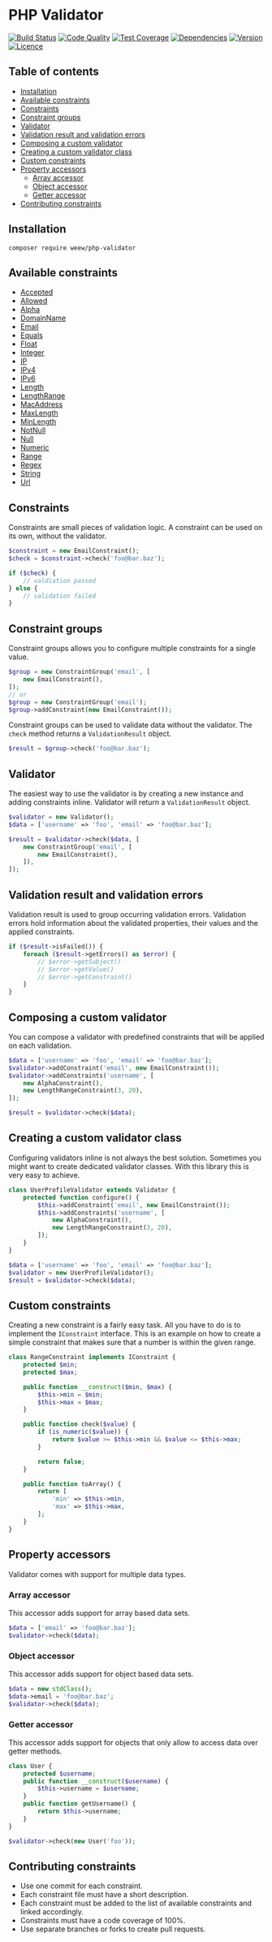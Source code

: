# PHP Validator

[![Build Status](https://img.shields.io/travis/weew/php-validator.svg)](https://travis-ci.org/weew/php-validator)
[![Code Quality](https://img.shields.io/scrutinizer/g/weew/php-validator.svg)](https://scrutinizer-ci.com/g/weew/php-validator)
[![Test Coverage](https://img.shields.io/coveralls/weew/php-validator.svg)](https://coveralls.io/github/weew/php-validator)
[![Dependencies](https://img.shields.io/versioneye/d/php/weew:php-validator.svg)](https://versioneye.com/php/weew:php-validator)
[![Version](https://img.shields.io/packagist/v/weew/php-validator.svg)](https://packagist.org/packages/weew/php-validator)
[![Licence](https://img.shields.io/packagist/l/weew/php-validator.svg)](https://packagist.org/packages/weew/php-validator)

## Table of contents

- [Installation](#installation)
- [Available constraints](#available-constraints)
- [Constraints](#constraints)
- [Constraint groups](#constraint-groups)
- [Validator](#validator)
- [Validation result and validation errors](#validation-result-and-validation-errors)
- [Composing a custom validator](#composing-a-custom-validator)
- [Creating a custom validator class](#creating-a-custom-validator-class)
- [Custom constraints](#custom-constraints)
- [Property accessors](#property-accessors)
    - [Array accessor](#array-accessor)
    - [Object accessor](#object-accessor)
    - [Getter accessor](#getter-accessor)
- [Contributing constraints](#contributing-constraints)

## Installation

`composer require weew/php-validator`

## Available constraints

- [Accepted](https://github.com/weew/php-validator/blob/master/src/Weew/Validator/Constraints/AcceptedConstraint.php)
- [Allowed](https://github.com/weew/php-validator/blob/master/src/Weew/Validator/Constraints/AllowedConstraint.php)
- [Alpha](https://github.com/weew/php-validator/blob/master/src/Weew/Validator/Constraints/AlphaConstraint.php)
- [DomainName](https://github.com/weew/php-validator/blob/master/src/Weew/Validator/Constraints/DomainNameConstraint.php)
- [Email](https://github.com/weew/php-validator/blob/master/src/Weew/Validator/Constraints/EmailConstraint.php)
- [Equals](https://github.com/weew/php-validator/blob/master/src/Weew/Validator/Constraints/EqualsConstraint.php)
- [Float](https://github.com/weew/php-validator/blob/master/src/Weew/Validator/Constraints/FloatConstraint.php)
- [Integer](https://github.com/weew/php-validator/blob/master/src/Weew/Validator/Constraints/IntegerConstraint.php)
- [IP](https://github.com/weew/php-validator/blob/master/src/Weew/Validator/Constraints/IPConstraint.php)
- [IPv4](https://github.com/weew/php-validator/blob/master/src/Weew/Validator/Constraints/IPv4Constraint.php)
- [IPv6](https://github.com/weew/php-validator/blob/master/src/Weew/Validator/Constraints/IPv6Constraint.php)
- [Length](https://github.com/weew/php-validator/blob/master/src/Weew/Validator/Constraints/LengthConstraint.php)
- [LengthRange](https://github.com/weew/php-validator/blob/master/src/Weew/Validator/Constraints/LengthRangeConstraint.php)
- [MacAddress](https://github.com/weew/php-validator/blob/master/src/Weew/Validator/Constraints/MacAddressConstraint.php)
- [MaxLength](https://github.com/weew/php-validator/blob/master/src/Weew/Validator/Constraints/MaxLengthConstraint.php)
- [MinLength](https://github.com/weew/php-validator/blob/master/src/Weew/Validator/Constraints/MinLengthConstraint.php)
- [NotNull](https://github.com/weew/php-validator/blob/master/src/Weew/Validator/Constraints/NotNullConstraint.php)
- [Null](https://github.com/weew/php-validator/blob/master/src/Weew/Validator/Constraints/NullConstraint.php)
- [Numeric](https://github.com/weew/php-validator/blob/master/src/Weew/Validator/Constraints/NumericConstraint.php)
- [Range](https://github.com/weew/php-validator/blob/master/src/Weew/Validator/Constraints/RangeConstraint.php)
- [Regex](https://github.com/weew/php-validator/blob/master/src/Weew/Validator/Constraints/RegexConstraint.php)
- [String](https://github.com/weew/php-validator/blob/master/src/Weew/Validator/Constraints/StringConstraint.php)
- [Url](https://github.com/weew/php-validator/blob/master/src/Weew/Validator/Constraints/UrlConstraint.php)

## Constraints

Constraints are small pieces of validation logic. A constraint can be used on its own, without the validator.

```php
$constraint = new EmailConstraint();
$check = $constraint->check('foo@bar.baz');

if ($check) {
    // valdiation passed
} else {
    // validation failed
}
```

## Constraint groups

Constraint groups allows you to configure multiple constraints for a single value.

```php
$group = new ConstraintGroup('email', [
    new EmailConstraint(),
]);
// or
$group = new ConstraintGroup('email');
$group->addConstraint(new EmailConstraint());
```

Constraint groups can be used to validate data without the validator. The ```check``` method returns a ```ValidationResult``` object.

```php
$result = $group->check('foo@bar.baz');
```

## Validator

The easiest way to use the validator is by creating a new instance and adding constraints inline. Validator will return a ```ValidationResult``` object.

```php
$validator = new Validator();
$data = ['username' => 'foo', 'email' => 'foo@bar.baz'];

$result = $validator->check($data, [
    new ConstraintGroup('email', [
        new EmailConstraint(),
    ]),
]);
```

## Validation result and validation errors

Validation result is used to group occurring validation errors. Validation errors hold information about the validated properties, their values and the applied constraints.

```php
if ($result->isFailed()) {
    foreach ($result->getErrors() as $error) {
        // $error->getSubject()
        // $error->getValue()
        // $error->getConstraint()
    }
}
```

## Composing a custom validator

You can compose a validator with predefined constraints that will be applied on each validation.

```php
$data = ['username' => 'foo', 'email' => 'foo@bar.baz'];
$validator->addConstraint('email', new EmailConstraint());
$validator->addConstraints('username', [
    new AlphaConstraint(),
    new LengthRangeConstraint(3, 20),
]);

$result = $validator->check($data);
```

## Creating a custom validator class

Configuring validators inline is not always the best solution. Sometimes you might want to create dedicated validator classes. With this library this is very easy to achieve.

```php
class UserProfileValidator extends Validator {
    protected function configure() {
        $this->addConstraint('email', new EmailConstraint());
        $this->addConstraints('username', [
            new AlphaConstraint(),
            new LengthRangeConstraint(3, 20),
        ]);
    }
}

$data = ['username' => 'foo', 'email' => 'foo@bar.baz'];
$validator = new UserProfileValidator();
$result = $validator->check($data);
```

## Custom constraints

Creating a new constraint is a fairly easy task. All you have to do is to implement the ```IConstraint``` interface. This is an example on how to create a simple constraint that makes sure that a number is within the given range.

```php
class RangeConstraint implements IConstraint {
    protected $min;
    protected $max;

    public function __construct($min, $max) {
        $this->min = $min;
        $this->max = $max;
    }

    public function check($value) {
        if (is_numeric($value)) {
            return $value >= $this->min && $value <= $this->max;
        }

        return false;
    }

    public function toArray() {
        return [
            'min' => $this->min,
            'max' => $this->max,
        ];
    }
}
```

## Property accessors

Validator comes with support for multiple data types.

### Array accessor

This accessor adds support for array based data sets.

```php
$data = ['email' => 'foo@bar.baz'];
$validator->check($data);
```

### Object accessor

This accessor adds support for object based data sets.

```php
$data = new stdClass();
$data->email = 'foo@bar.baz';
$validator->check($data);
```

### Getter accessor

This accessor adds support for objects that only allow to access data over getter methods.

```php
class User {
    protected $username;
    public function __construct($username) {
        $this->username = $username;
    }
    public function getUsername() {
        return $this->username;
    }
}

$validator->check(new User('foo'));
```

## Contributing constraints

- Use one commit for each constraint.
- Each constraint file must have a short description.
- Each constraint must be added to the list of available constraints and linked accordingly.
- Constraints must have a code coverage of 100%.
- Use separate branches or forks to create pull requests.
